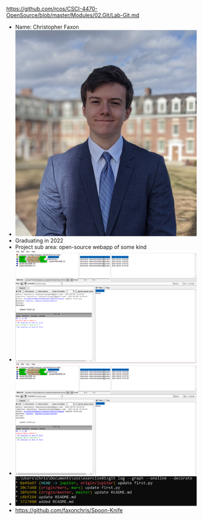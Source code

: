 https://github.com/rcos/CSCI-4470-OpenSource/blob/master/Modules/02.Git/Lab-Git.md

* Name: Christopher Faxon
* ![Picture](me.jpg)
* Graduating in 2022
* Project sub area: open-source webapp of some kind
* ![gitk](gitk.png)
* ![gitkall](gitkall.png)
* ![gitlog](gitlog.png)
* https://github.com/faxonchris/Spoon-Knife